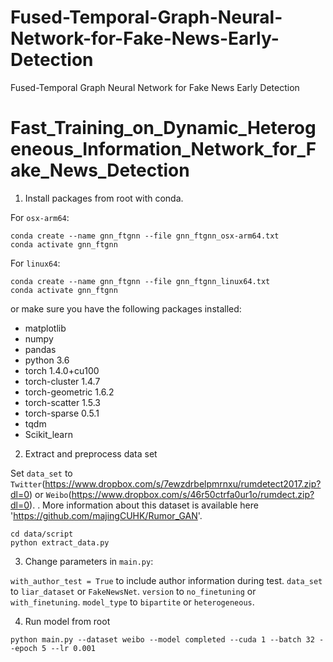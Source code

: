 # Fused-Temporal-Graph-Neural-Network-for-Fake-News-Early-Detection
Fused-Temporal Graph Neural Network for Fake News Early Detection
# Fast_Training_on_Dynamic_Heterogeneous_Information_Network_for_Fake_News_Detection

1. Install packages from root with conda. 

For `osx-arm64`:
```
conda create --name gnn_ftgnn --file gnn_ftgnn_osx-arm64.txt
conda activate gnn_ftgnn
```

For `linux64`:
```
conda create --name gnn_ftgnn --file gnn_ftgnn_linux64.txt
conda activate gnn_ftgnn
```

or make sure you have the following packages installed:

* matplotlib
* numpy
* pandas
* python 3.6
* torch 1.4.0+cu100
* torch-cluster 1.4.7
* torch-geometric 1.6.2
* torch-scatter 1.5.3
* torch-sparse 0.5.1
* tqdm
* Scikit_learn
  
2. Extract and preprocess data set

Set `data_set` to `Twitter`(https://www.dropbox.com/s/7ewzdrbelpmrnxu/rumdetect2017.zip?dl=0) or `Weibo`(https://www.dropbox.com/s/46r50ctrfa0ur1o/rumdect.zip?dl=0).
. More information about this dataset is available here 'https://github.com/majingCUHK/Rumor_GAN'.
```
cd data/script
python extract_data.py
```

3. Change parameters in `main.py`:

  `with_author_test = True` to include author information during test.
  `data_set` to `liar_dataset` or `FakeNewsNet`.
  `version` to `no_finetuning` or `with_finetuning`.
  `model_type` to `bipartite` or `heterogeneous`. 

4. Run model from root
```
python main.py --dataset weibo --model completed --cuda 1 --batch 32 --epoch 5 --lr 0.001
```

